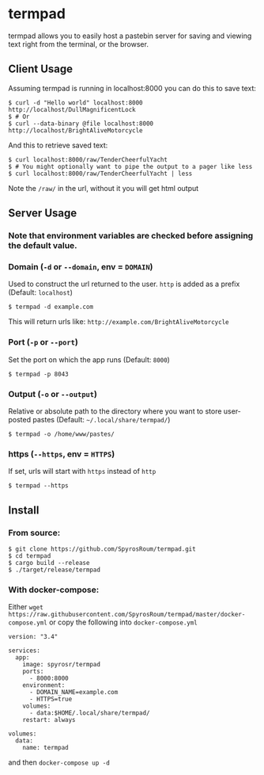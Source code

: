 # termpad

termpad allows you to easily host a pastebin server for saving and viewing text right from the terminal, or the browser.

## Client Usage
Assuming termpad is running in localhost:8000 you can do this to save text:  
```shell
$ curl -d "Hello world" localhost:8000
http://localhost/DullMagnificentLock
$ # Or
$ curl --data-binary @file localhost:8000
http://localhost/BrightAliveMotorcycle
```

And this to retrieve saved text:
```shell
$ curl localhost:8000/raw/TenderCheerfulYacht
$ # You might optionally want to pipe the output to a pager like less
$ curl localhost:8000/raw/TenderCheerfulYacht | less
```
Note the `/raw/` in the url, without it you will get html output


## Server Usage
### Note that environment variables are checked before assigning the default value.
### Domain (`-d` or `--domain`, env = `DOMAIN`)
Used to construct the url returned to the user. `http` is added as a prefix (Default: `localhost`)
```shell
$ termpad -d example.com
```
This will return urls like: `http://example.com/BrightAliveMotorcycle`

### Port (`-p` or `--port`)
Set the port on which the app runs (Default: `8000`)
```shell
$ termpad -p 8043
```

### Output (`-o` or `--output`)
Relative or absolute path to the directory where you want to store user-posted pastes (Default: `~/.local/share/termpad/`)
```shell
$ termpad -o /home/www/pastes/
```

### https (`--https`, env = `HTTPS`)
If set, urls will start with `https` instead of `http`
```shell
$ termpad --https
```

## Install
### From source:
```shell
$ git clone https://github.com/SpyrosRoum/termpad.git
$ cd termpad
$ cargo build --release
$ ./target/release/termpad
```

### With docker-compose:
Either `wget https://raw.githubusercontent.com/SpyrosRoum/termpad/master/docker-compose.yml` or copy the following into `docker-compose.yml`
```
version: "3.4"

services:
  app:
    image: spyrosr/termpad
    ports:
      - 8000:8000
    environment:
      - DOMAIN_NAME=example.com
      - HTTPS=true
    volumes:
      - data:$HOME/.local/share/termpad/
    restart: always

volumes:
  data:
    name: termpad
```
and then `docker-compose up -d`
